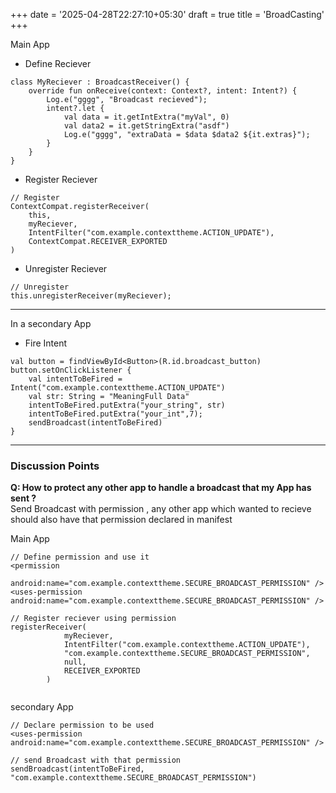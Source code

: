 +++
date = '2025-04-28T22:27:10+05:30'
draft = true
title = 'BroadCasting'
+++



Main App  
  - Define Reciever
```kt{linenos=inline}
class MyReciever : BroadcastReceiver() {
    override fun onReceive(context: Context?, intent: Intent?) {
        Log.e("gggg", "Broadcast recieved");
        intent?.let {
            val data = it.getIntExtra("myVal", 0)
            val data2 = it.getStringExtra("asdf")
            Log.e("gggg", "extraData = $data $data2 ${it.extras}");
        }
    }
}
```

 - Register Reciever
```kt{linenos=inline}
// Register
ContextCompat.registerReceiver(
    this,
    myReciever,
    IntentFilter("com.example.contexttheme.ACTION_UPDATE"),
    ContextCompat.RECEIVER_EXPORTED
)

```
 - Unregister Reciever
```kt{linenos=inline}
// Unregister
this.unregisterReceiver(myReciever);
```
---

In a secondary App 
 - Fire Intent

```kt{linenos=inline}
val button = findViewById<Button>(R.id.broadcast_button)
button.setOnClickListener {
    val intentToBeFired = Intent("com.example.contexttheme.ACTION_UPDATE")
    val str: String = "MeaningFull Data"
    intentToBeFired.putExtra("your_string", str)
    intentToBeFired.putExtra("your_int",7);
    sendBroadcast(intentToBeFired)
}
```
---

### Discussion Points

**Q: How to protect any other app to handle a broadcast that my App has sent ?**  
Send Broadcast with permission , any other app which wanted to recieve should also have that permission declared in manifest

Main App
```kt{linenos=inline}
// Define permission and use it
<permission
        android:name="com.example.contexttheme.SECURE_BROADCAST_PERMISSION" />
<uses-permission android:name="com.example.contexttheme.SECURE_BROADCAST_PERMISSION" />

// Register reciever using permission
registerReceiver(
            myReciever,
            IntentFilter("com.example.contexttheme.ACTION_UPDATE"),
            "com.example.contexttheme.SECURE_BROADCAST_PERMISSION",
            null,
            RECEIVER_EXPORTED
        )


```
secondary App

```kt{linenos=inline}
// Declare permission to be used
<uses-permission android:name="com.example.contexttheme.SECURE_BROADCAST_PERMISSION" />

// send Broadcast with that permission
sendBroadcast(intentToBeFired, "com.example.contexttheme.SECURE_BROADCAST_PERMISSION")
```

